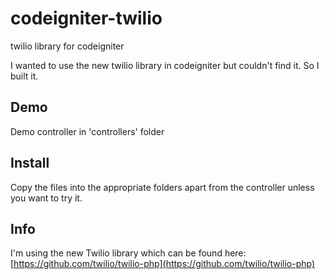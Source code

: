 codeigniter-twilio
==================

twilio library for codeigniter

I wanted to use the new twilio library in codeigniter but couldn't find it. So I built it.

## Demo
Demo controller in 'controllers' folder

## Install
Copy the files into the appropriate folders apart from the controller unless you want to try it.

## Info
I'm using the new Twilio library which can be found here: [https://github.com/twilio/twilio-php](https://github.com/twilio/twilio-php)
